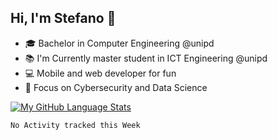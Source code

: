 ## Hi, I'm Stefano :wave:
- 🎓 Bachelor in Computer Engineering @unipd
- 📚 I'm Currently master student in ICT Engineering @unipd
- 💻 Mobile and web developer for fun 
- 🎯 Focus on Cybersecurity and Data Science


[![My GitHub Language Stats](https://github-readme-stats.vercel.app/api/top-langs/?username=stefanoleggio&langs_count=10&hide=html,blade&layout=compact&count_private=true&theme=prussian)]()

<!--START_SECTION:waka-->
```text
No Activity tracked this Week
```
<!--END_SECTION:waka-->
